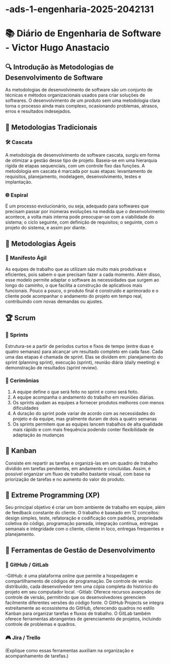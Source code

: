 # -ads-1-engenharia-2025-2042131
# 📚 Diário de Engenharia de Software - Victor Hugo Anastacio

## 🔍 Introdução às Metodologias de Desenvolvimento de Software  
 As metodologias de desenvolvimento de software são um conjunto de técnicas e métodos organizacionais usados para criar soluções de softwares. O desenvolvimento de um produto sem uma metodologia clara torna o processo ainda mais complexo, ocasionando problemas, atrasos, erros e resultados indesejados.

## 📖 Metodologias Tradicionais  
### 🛠️ Cascata  
 A metodologia de desenvolvimento de software cascata, surgiu em forma de otimizar a gestão desse tipo de projeto. Baseia-se em uma hierarquia rígida de etapas sequenciais, com um controle fixo das funções. A metodologia em cascata é marcada por suas etapas: levantamento de requisitos, planejamento, modelagem, desenvolvimento, testes e implantação.

### 🌐 Espiral  
 É um processo evolucionário, ou seja, adequado para softwares que precisam passar por inúmeras evoluções na medida que o desenvolvimento acontece, a volta mais interna pode preocupar-se com a viabilidade do sistema; o ciclo seguinte, com definição de requisitos; o seguinte, com o projeto do sistema, e assim por diante.

## 💪 Metodologias Ágeis  
### 📖 Manifesto Ágil  
 As equipes de trabalho que as utilizam são muito mais produtivas e eficientes, pois sabem o que precisam fazer a cada momento. Além disso, esse modelo permite adaptar o software às necessidades que surgem ao longo do caminho, o que facilita a construção de aplicativos mais funcionais. Pouco a pouco, o produto final é construído e aprimorado e o cliente pode acompanhar o andamento do projeto em tempo real, contribuindo com novas demandas ou ajustes.

## 🏆 Scrum  
### 📅 Sprints  
 Estrutura-se a partir de períodos curtos e fixos de tempo (entre duas e quatro semanas) para alcançar um resultado completo em cada fase. Cada uma das etapas é chamada de sprint. Elas se dividem em: planejamento do sprint (planning sprint), execução (sprint), reunião diária (daily meeting) e demonstração de resultados (sprint review). 

### 💬 Cerimônias  
1. A equipe define o que será feito no sprint e como será feito.
2. A equipe acompanha o andamento do trabalho em reuniões diárias.
3. Os sprints ajudam as equipes a fornecer produtos melhores com menos dificuldades
4. A duração do sprint pode variar de acordo com as necessidades do projeto e da equipe, mas gralmente duram de dois a quatro semanas
5. Os sprints permitem que as equipes lancem trabalhos de alta qualidade mais rápido e com mais frequência podendo conter flexibilidade de adaptação às mudanças


## 🎯 Kanban  
 Consiste em repartir as tarefas e organizá-las em um quadro de trabalho dividido em tarefas pendentes, em andamento e concluídas. Assim, é possível organizar um fluxo de trabalho bastante visual, com base na priorização de tarefas e no aumento do valor do produto.

## 🚀 Extreme Programming (XP)  
 Seu principal objetivo é criar um bom ambiente de trabalho em equipe, além de feedback constante do cliente. O trabalho é baseado em 12 conceitos: design simples, teste, refatoração e codificação com padrões, propriedade coletiva do código, programação pareada, integração contínua, entregas semanais e integridade com o cliente, cliente in loco, entregas frequentes e planejamento.

## 🔧 Ferramentas de Gestão de Desenvolvimento  
### 💪 GitHub / GitLab  
-GitHub: é uma plataforma online que permite a hospedagem e compartilhamento de códigos de programação. De controle de versão distribuído, cada desenvolvedor tem uma cópia completa do histórico do projeto em seu computador local.
-Gitlab: Oferece recursos avançados de controle de versão, permitindo que os desenvolvedores gerenciem facilmente diferentes versões do código fonte.
 O GitHub Projects se integra estreitamente ao ecossistema do GitHub, oferecendo quadros no estilo Kanban para organizar tarefas e fluxos de trabalho.
O GitLab também oferece ferramentas abrangentes de gerenciamento de projetos, incluindo controle de problemas e quadros. 

### 🎮 Jira / Trello  
(Explique como essas ferramentas auxiliam na organização e acompanhamento de tarefas.)
